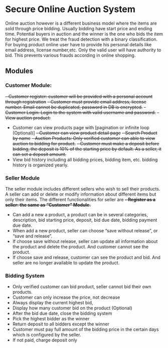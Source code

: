 # Secure Online Auction System
Online auction however is a different business model where the items are sold through price bidding.
Usually bidding have start price and ending time. Potential buyers in auction and the winner is the one
who bids the item for highest price. We treat the fraud detection with a binary classification. For buying
product online user have to provide his personal details like email address, license number,etc. Only the
valid user will have authority to bid. This prevents various frauds according in online shopping.
## Modules
### Customer Module:
~~- Customer register: customer will be provided with a personal account through registration~~
~~- Customer must provide email address, license number. Email cannot be duplicated,
password in DB is encrypted.~~
~~- Customer Login: Login to the system with valid username and password.~~
~~- View auction product:~~
- Customer can view products page with [pagination or infinite loop (Optional)]
~~- Customer can view product detail page~~
~~- Search Product by name~~
~~- Auction Products: Only verified customer can able to view auction to bidding for product.~~
~~- Customer must make a deposit before bidding, the deposit is 10% of the starting price by
default. As a seller, it can set a deposit amount.~~
- View bid history including all bidding prices, bidding item, etc. bidding history is organized
yearly.
### Seller Module
The seller module includes different sellers who wish to sell their products. A seller can add or delete or
modify information about different items but only their items. The different functionalities for seller are
**~~- Register as a seller: the same as “Customer” Module.~~**
- Can add a new a product, a product can be in several categories, description, bid starting price,
deposit, bid due date, bidding payment due date.
- When add a new product, seller can choose “save without release”, or “save and release”.
- If choose save without release, seller can update all information about the product and
delete the product. And customer cannot see the product.
- If choose save and release, customer can see the product and bid. And seller are no longer
available to update the product.
### Bidding System
- Only verified customer can bid product, seller cannot bid their own products.
- Customer can only increase the price, not decrease
- Always display the current highest bid,
- Display how many customer bid on the product (Optional)
- After the bid due date, close the bidding system
- Pick the highest bidder as the winner
- Return deposit to all bidders except the winner
- Customer must pay full amount of the bidding price in the certain days which is configured by the
seller.
- If not paid, charge deposit only